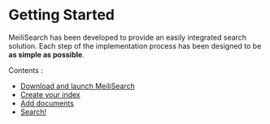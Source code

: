 # Getting Started

MeiliSearch has been developed to provide an easily integrated search solution. Each step of the implementation process has been designed to be **as simple as possible**.

Contents :
- [Download and launch MeiliSearch](/guides/getting_started/quick_start_guide.md#download-and-launch)
- [Create your index](/guides/getting_started/quick_start_guide.md#create-your-index)
- [Add documents](/guides/getting_started/quick_start_guide.md#add-documents)
- [Search!](/guides/getting_started/quick_start_guide.md#searches)
